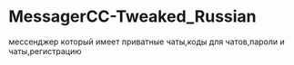 # MessagerCC-Tweaked_Russian
мессенджер который имеет приватные чаты,коды для чатов,пароли и чаты,регистрацию
